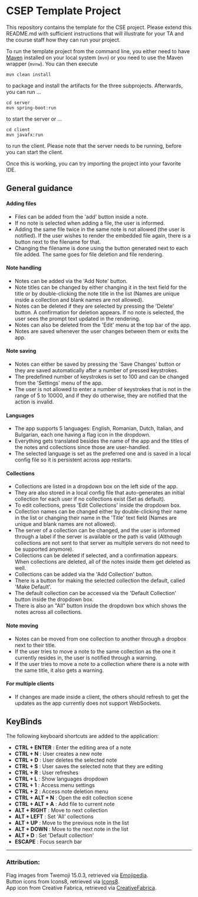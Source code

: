 # CSEP Template Project

This repository contains the template for the CSE project. Please extend this README.md with sufficient instructions that will illustrate for your TA and the course staff how they can run your project.

To run the template project from the command line, you either need to have [Maven](https://maven.apache.org/install.html) installed on your local system (`mvn`) or you need to use the Maven wrapper (`mvnw`). You can then execute

	mvn clean install

to package and install the artifacts for the three subprojects. Afterwards, you can run ...

	cd server
	mvn spring-boot:run

to start the server or ...

	cd client
	mvn javafx:run

to run the client. Please note that the server needs to be running, before you can start the client.

Once this is working, you can try importing the project into your favorite IDE.

## General guidance

#### Adding files

- Files can be added from the 'add' button inside a note.
- If no note is selected when adding a file, the user is informed.
- Adding the same file twice in the same note is not allowed (the user is notified). If the user wishes to render the embedded file again, there is a button next to the filename for that.
- Changing the filename is done using the button generated next to each file added. The same goes for file deletion and file rendering.

#### Note handling

- Notes can be added via the 'Add Note' button.
- Note titles can be changed by either changing it in the text field for the title or by double-clicking the note title in the list (Names are unique inside a collection and blank names are not allowed).
- Notes can be deleted if they are selected by pressing the 'Delete' button. A confirmation for deletion appears. If no note is selected, the user sees the prompt text updated in the rendering.
- Notes can also be deleted from the 'Edit' menu at the top bar of the app.
- Notes are saved whenever the user changes between them or exits the app.

#### Note saving

- Notes can either be saved by pressing the 'Save Changes' button or they are saved automatically after a number of pressed keystrokes.
- The predefined number of keystrokes is set to 100 and can be changed from the 'Settings' menu of the app.
- The user is not allowed to enter a number of keystrokes that is not in the range of 5 to 10000, and if they do otherwise, they are notified that the action is invalid.

#### Languages

- The app supports 5 languages: English, Romanian, Dutch, Italian, and Bulgarian, each one having a flag icon in the dropdown.
- Everything gets translated besides the name of the app and the titles of the notes and collections since those are user-handled.
- The selected language is set as the preferred one and is saved in a local config file so it is persistent across app restarts.

#### Collections

- Collections are listed in a dropdown box on the left side of the app.
- They are also stored in a local config file that auto-generates an initial
  collection for each user if no collections exist (Set as default).
- To edit collections, press 'Edit Collections' inside the dropdown box.
- Collection names can be changed either by double-clicking their name in the list or changing their name in the 'Title' text field (Names are unique and blank names are not allowed).
- The server of a collection can be changed, and the user is informed through a label if the server is available or the path is valid (Although collections are not sent to that server as multiple servers do not need to be supported anymore).
- Collections can be deleted if selected, and a confirmation appears. When collections are deleted, all of the notes inside them get deleted as well.
- Collections can be added via the 'Add Collection' button.
- There is a button for making the selected collection the default, called 'Make Default'.
- The default collection can be accessed via the 'Default Collection' button inside the dropdown box.
- There is also an "All" button inside the dropdown box which shows the notes across all collections.

#### Note moving

- Notes can be moved from one collection to another through a dropbox next to their title.
- If the user tries to move a note to the same collection as the one it currently resides in, the user is notified through a warning.
- If the user tries to move a note to a collection where there is a note with the same title, it also gets a warning.

#### For multiple clients

- If changes are made inside a client, the others should refresh to get the updates as the app currently does not support WebSockets.

## KeyBinds

The following keyboard shortcuts are added to the application:

- **CTRL + ENTER** : Enter the editing area of a note
- **CTRL + N** : User creates a new note
- **CTRL + D** : User deletes the selected note
- **CTRL + S** : User saves the selected note that they are editing
- **CTRL + R** : User refreshes
- **CTRL + L** : Show languages dropdown
- **CTRL + 1** : Access menu settings
- **CTRL + 2** : Access note deletion menu
- **CTRL + ALT + N** : Open the edit collection scene
- **CTRL + ALT + A** : Add file to current note
- **ALT + RIGHT** : Move to next collection
- **ALT + LEFT** : Set 'All' collections
- **ALT + UP** : Move to the previous note in the list
- **ALT + DOWN** : Move to the next note in the list
- **ALT + D** : Set 'Default collection'
- **ESCAPE** : Focus search bar

---

### Attribution:
Flag images from Twemoji 15.0.3, retrieved via [Emojipedia](https://emojipedia.org).  
Button icons from Icons8, retrieved via [Icons8](https://icons8.com/icons/).  
App icon from Creative Fabrica, retrieved via [CreativeFabrica](https://www.creativefabrica.com/nl/product/note-icon/).